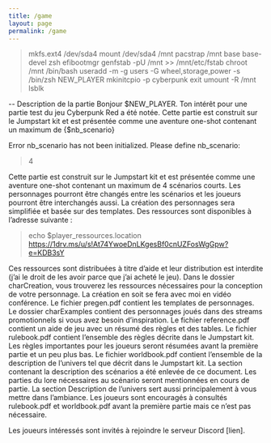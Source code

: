 ```yaml
---
title: /game
layout: page
permalink: /game
---
```


>mkfs.ext4 /dev/sda4
>mount /dev/sda4 /mnt
>pacstrap /mnt base base-devel zsh efibootmgr
>genfstab -pU /mnt >> /mnt/etc/fstab
>chroot /mnt /bin/bash
>useradd -m -g users -G wheel,storage,power -s /bin/zsh NEW_PLAYER
> mkinitcpio -p cyberpunk
>exit
>umount -R /mnt
>lsblk

-- Description de la partie
Bonjour $NEW_PLAYER.
Ton intérêt pour une partie test du jeu Cyberpunk Red a été notée. Cette partie est construit sur le Jumpstart kit et est présentée comme une aventure one-shot contenant un maximum de {$nb_scenario}

Error nb_scenario has not been initialized. Please define nb_scenario:
>4

Cette partie est construit sur le Jumpstart kit et est présentée comme une aventure one-shot contenant un maximum de 4 scénarios courts. Les personnages pourront être changés entre les scénarios et les joueurs pourront être interchangés aussi. La création des personnages sera simplifiée et basée sur des templates.
Des ressources sont disponibles à l’adresse suivante :

>echo $player_ressources.location
https://1drv.ms/u/s!At74YwoeDnLKgesBf0cnUZFosWgGpw?e=KDB3sY 

Ces ressources sont distribuées à titre d’aide et leur distribution est interdite (j’ai le droit de les avoir parce que j’ai acheté le jeu).
Dans le dossier charCreation, vous trouverez les ressources nécessaires pour la conception de votre personnage. La création en soit se fera avec moi en vidéo conférence. Le fichier pregen.pdf contient les templates de personnages. Le dossier charExamples contient des personnages joués dans des streams promotionnels si vous avez besoin d’inspiration.
Le fichier reference.pdf contient un aide de jeu avec un résumé des règles et des tables.
Le fichier rulebook.pdf contient l’ensemble des règles décrite dans le Jumpstart kit. Les règles importantes pour les joueurs seront résumées avant la première partie et un peu plus bas.
Le fichier worldbook.pdf contient l’ensemble de la description de l’univers tel que décrit dans le Jumpstart kit. La section contenant la description des scénarios a été enlevée de ce document. Les parties du lore nécessaires au scénario seront mentionnées en cours de partie. La section Description de l’univers sert aussi principalement à vous mettre dans l’ambiance.
Les joueurs sont encouragés à consultés rulebook.pdf et worldbook.pdf avant la première partie mais ce n’est pas nécessaire.

Les joueurs intéressés sont invités à rejoindre le serveur Discord [lien].

